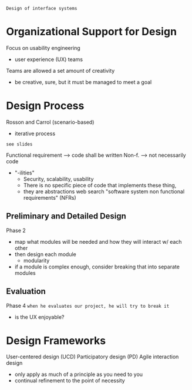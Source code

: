 `Design of interface systems`

# Organizational Support for Design
Focus on usability engineering
- user experience (UX) teams

Teams are allowed a set amount of creativity
- be creative, sure, but it must be managed to meet a goal

# Design Process
Rosson and Carrol (scenario-based)
- iterative process

`see slides`

Functional requirement --> code shall be written
Non-f. --> not necessarily code
- "-ilities"
	- Security, scalability, usability
	- There is no specific piece of code that implements these thing,
	- they are abstractions
web search "software system non functional requirements" (NFRs)

## Preliminary and Detailed Design
Phase 2
- map what modules will be needed and how they will interact w/ each other
- then design each module
	- modularity
- if a module is complex enough, consider breaking that into separate modules


## Evaluation
Phase 4
`when he evaluates our project, he will try to break it`
- is the UX enjoyable?

# Design Frameworks
User-centered design (UCD)
Participatory design (PD)
Agile interaction design
- only apply as much of a principle as you need to you
- continual refinement to the point of necessity








